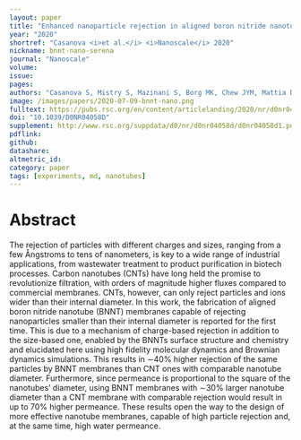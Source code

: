 ```yaml
---
layout: paper
title: "Enhanced nanoparticle rejection in aligned boron nitride nanotube membranes"
year: "2020"
shortref: "Casanova <i>et al.</i> <i>Nanoscale</i> 2020"
nickname: bnnt-nano-serena
journal: "Nanoscale"
volume: 
issue:
pages: 
authors: "Casanova S, Mistry S, Mazinani S, Borg MK, Chew JYM, Mattia D"
image: /images/papers/2020-07-09-bnnt-nano.png
fulltext: https://pubs.rsc.org/en/content/articlelanding/2020/nr/d0nr04058d#!divAbstract
doi: "10.1039/D0NR04058D" 
supplement: http://www.rsc.org/suppdata/d0/nr/d0nr04058d/d0nr04058d1.pdf
pdflink: 
github:
datashare: 
altmetric_id: 
category: paper
tags: [experiments, md, nanotubes]
---
```


# Abstract 

The rejection of particles with different charges and sizes, ranging from a few Ångstroms to tens of nanometers,
is key to a wide range of industrial applications, from wastewater treatment to product purification
in biotech processes. Carbon nanotubes (CNTs) have long held the promise to revolutionize filtration,
with orders of magnitude higher fluxes compared to commercial membranes. CNTs, however, can only
reject particles and ions wider than their internal diameter. In this work, the fabrication of aligned boron
nitride nanotube (BNNT) membranes capable of rejecting nanoparticles smaller than their internal diameter
is reported for the first time. This is due to a mechanism of charge-based rejection in addition to
the size-based one, enabled by the BNNTs surface structure and chemistry and elucidated here using
high fidelity molecular dynamics and Brownian dynamics simulations. This results in ∼40% higher rejection
of the same particles by BNNT membranes than CNT ones with comparable nanotube diameter.
Furthermore, since permeance is proportional to the square of the nanotubes’ diameter, using BNNT
membranes with ∼30% larger nanotube diameter than a CNT membrane with comparable rejection
would result in up to 70% higher permeance. These results open the way to the design of more effective
nanotube membranes, capable of high particle rejection and, at the same time, high water permeance.

